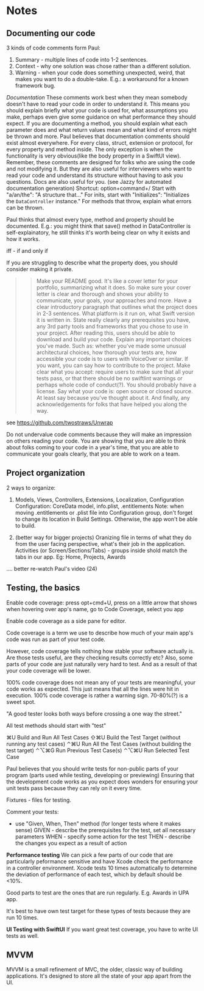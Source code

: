 #  Notes

## Documenting our code
3 kinds of code comments form Paul:
1. Summary - multiple lines of code into 1-2 sentences.
2. Context - why one solution was chose rather than a different solution.
3. Warning - when your code does something unexpected, weird, that makes you want to do a double-take. E.g.: a workaround for a known framework bug.

*Documentation*
These comments work best when they mean somebody doesn't have to read your code in order to understand it. 
This means you should explain briefly what your code is used for, what assumptions you make, perhaps even give some guidance on what performance they should expect. 
If you are documenting a method, you should explain what each parameter does and what return values mean and what kind of errors might be thrown and more.
Paul believes that documentation comments should exist almost everywhere. For every class, struct, extension or protocol, for every property and method inside. The only exception is when the functionality is very obvious(like the body property in a SwiftUI view).
Remember, these comments are designed for folks who are using the code and not modifying it. But they are also useful for interviewers who want to read your code and understand its structure without having to ask you questions. Docs are also useful for you.
(see Jazzy for automated documentation generation)
Shortcut: option+command+/
Start with "a/an/the": "A structure that..."
For inits, start with "Initializes": "Initializes the `DataController` instance."
For methods that throw, explain what errors can be thrown.

Paul thinks that almost every type, method and property should be documented. E.g.: you might think that save() method in DataController is self-explainatory, he still thinks it's worth being clear on why it exists and how it works.

iff - if and only if

If you are struggling to describe what the property does, you should consider making it private.

>> Make your README good. It's like a cover letter for your portfolio, summarizing what it does. So make sure your cover letter is clear and thorough and shows your ability to communicate, your goals, your approaches and more.
Have a clear introductory paragraph that outlines what the project does in 2-3 sentences. What platform is it run on, what Swift version it is written in.
State really clearly any prerequisites you have, any 3rd party tools and frameworks that you chose to use in your project.
After reading this, users should be able to download and build your code.
Explain any important choices you've made. Such as: whether you've made some unusual architectural choices, how thorough your tests are, how accessible your code is to users with VoiceOver or similar.
If you want, you can say how to contribute to the project. Make clear what you accept: require users to make sure that all your tests pass, or that there should be no swiftlint warnings or perhaps whole code of conduct(?).
You should probably have a license. Say what your code is: open source or closed source. At least say because you've thought about it.
And finally, any acknowledgements for folks that have helped you along the way.

see https://github.com/twostraws/Unwrap

Do not undervalue code comments because they will make an impression on others reading your code.
You are showing that you are able to think about folks coming to your code in a year's time, that you are able to communicate your goals clearly, that you are able to work on a team.


## Project organization
2 ways to organize:
1. Models, Views, Controllers, Extensions, Localization, Configuration
Configuration: CoreData model, info.plist, .entitlements
Note: when moving .entitlements or .plist file into Configuration group, don't forget to change its location in Build Settings. Otherwise, the app won't be able to build.

2. (better way for bigger projects) Oranizing file in terms of what they do from the user facing perspective, what's their job in the application.
Activities (or Screen/Sections/Tabs) - groups inside shold match the tabs in our app. Eg: Home, Projects, Awards

.... better re-watch Paul's video (24)


## Testing, the basics
Enable code coverage: press opt+cmd+U, press on a little arrow that shows when hovering over app's name, go to Code Coverage, select you app

Enable code coverage as a side pane for editor.

Code coverage is a term we use to describe how much of your main app's code was run as part of your test code.

However, code coverage tells nothing how stable your software actually is. Are those tests useful, are they checking results correctly etc?
Also, some parts of your code are just naturally very hard to test. And as a result of that your code coverage will be lower.

100% code coverage does not mean any of your tests are meaningful, your code works as expected. This just means that all the lines were hit in execution. 100% code coverage is rather a warning sign. 70-80%(?) is a sweet spot.

"A good tester looks both ways before crossing a one way the street."

All test methods should start with "test"

⌘U      Build and Run All Test Cases
⇧⌘U     Build the Test Target (without running any test cases)
⌃⌘U     Run All the Test Cases (without building the test target)
⌃⌥⌘G    Run Previous Test Case(s)
⌃⌥⌘U    Run Selected Test Case

Paul believes that you should write tests for non-public parts of your program (parts used while testing, developing or previewing)
Ensuring that the development code works as you expect does wonders for ensuring your unit tests pass because they can rely on it every time.

Fixtures - files for testing.

Comment your tests:
- use "Given, When, Then" method (for longer tests where it makes sense)
GIVEN - describe the prerequisites for the test, set all necessary parameters
WHEN - specify some action for the test
THEN - describe the changes you expect as a result of action


**Performance testing**
We can pick a few parts of our code that are particularly peformance sensitive and have Xcode check the performance in a controller environment.
Xcode tests 10 times automatically to determine the deviation of performance of each test, which by default should be <10%.

Good parts to test are the ones that are run regularly. E.g. Awards in UPA app.

It's best to have own test target for these types of tests because they are run 10 times.


**UI Testing with SwiftUI**
If you want great test coverage, you have to write UI tests as well.


## MVVM
MVVM is a small refinement of MVC, the older, classic way of building applications. It's designed to store all the state of your app apart from the UI.
